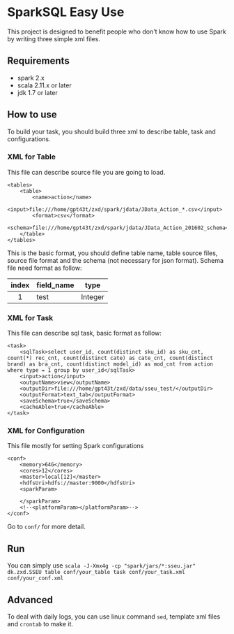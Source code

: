 SparkSQL Easy Use
======

This project is designed to benefit people who don't know how to use
Spark by writing three simple xml files.

## Requirements

* spark 2.x
* scala 2.11.x or later
* jdk 1.7 or later

## How to use

To build your task, you should build three xml to describe table, task
and configurations.

### XML for Table

This file can describe source file you are going to load.

    <tables>
        <table>
            <name>action</name>
            <input>file:///home/gpt43t/zxd/spark/jdata/JData_Action_*.csv</input>
            <format>csv</format>
            <schema>file:///home/gpt43t/zxd/spark/jdata/JData_Action_201602_schema</schema>
        </table>
    </tables>
This is the basic format, you should define table name, table source 
files, source file format and the schema (not necessary for json format).
Schema file need format as follow:

|index|field_name|type|
|:---:|----------|----|
|1|test|Integer|

### XML for Task

This file can describe sql task, basic format as follow:

    <task>
        <sqlTask>select user_id, count(distinct sku_id) as sku_cnt, count(*) rec_cnt, count(distinct cate) as cate_cnt, count(distinct brand) as bra_cnt, count(distinct model_id) as mod_cnt from action where type = 1 group by user_id</sqlTask>
        <input>action</input>
        <outputName>view</outputName>
        <outputDir>file:///home/gpt43t/zxd/data/sseu_test/</outputDir>
        <outputFormat>text_tab</outputFormat>
        <saveSchema>true</saveSchema>
        <cacheAble>true</cacheAble>
    </task>
    
### XML for Configuration

This file mostly for setting Spark configurations

    <conf>
        <memory>64G</memory>
        <cores>12</cores>
        <master>local[12]</master>
        <hdfsUri>hdfs://master:9000</hdfsUri>
        <sparkParam>
    
        </sparkParam>
        <!--<platformParam></platformParam>-->
    </conf>

Go to `conf/` for more detail.

## Run

You can simply use `scala -J-Xmx4g -cp "spark/jars/*:sseu.jar" dk.zxd.SSEU table conf/your_table task conf/your_task.xml conf/your_conf.xml`


## Advanced

To deal with daily logs, you can use linux command `sed`, template
xml files and `crontab` to make it.